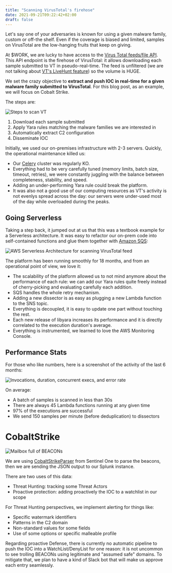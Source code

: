 ```yaml
---
title: "Scanning VirusTotal's firehose"
date: 2021-09-21T09:22:42+02:00
draft: false
---
```


Let's say one of your adversaries is known for using a given malware family, custom or off-the shelf. Even if the coverage is biased and limited, samples on VirusTotal are the low-hanging fruits that keep on giving.

At $WORK, we are lucky to have access to the [Virus Total feeds/file API](https://developers.virustotal.com/reference#files-2). This API endpoint is the firehose of VirusTotal: it allows downloading each sample submitted to VT in pseudo-real-time. The feed is unfiltered (we are not talking about [VT's LiveHunt feature](https://support.virustotal.com/hc/en-us/articles/360001315437-Livehunt)) so the volume is HUGE.

We set the crazy objective to **extract and push IOC in real-time for a given malware family submitted to VirusTotal**. For this blog post, as an example, we will focus on Cobalt Strike.

The steps are:

![Steps to scan VT](/images/6ba639ccc85872aaf5be9fe0b11ecd7acec0a24f.png)

1. Download each sample submitted
1. Apply Yara rules matching the malware families we are interested in
1. Automatically extract C2 configuration
1. Disseminate IOC

Initially, we used our on-premises infrastructure with 2-3 servers. Quickly, the operational maintenance killed us:
- Our [Celery](https://github.com/celery/celery/) cluster was regularly KO.
- Everything had to be very carefully tuned (memory limits, batch size, timeout, retries), we were constantly juggling with the balance between completeness, stability, and speed.
- Adding an under-performing Yara rule could break the platform.
- It was also not a good use of our computing resources as VT's activity is not evenlys spread across the day: our servers were under-used most of the day while overloaded during the peaks.

## Going Serverless

Taking a step back, it jumped out at us that this was a textbook example for a Serverless architecture. It was easy to refactor our on-prem code into self-contained functions and glue them together with [Amazon SQS](https://aws.amazon.com/sqs/):

![AWS Serverless Architecture for scanning VirusTotal feed](/images/70118f2f83f206d1a258d162d766b5cfd165765c.png)

The platform has been running smoothly for 18 months, and from an operational point of view, we love it:
- The scalability of the platform allowed us to not mind anymore about the performance of each rule: we can add our Yara rules quite freely instead of cherry-picking and evaluating carefully each addition.
- SQS handles the whole retry mechanism.
- Adding a new dissector is as easy as plugging a new Lambda function to the SNS topic.
- Everything is decoupled, it is easy to update one part without touching the rest.
- Each new release of libyara increases its performance and it is directly correlated to the execution duration's average.
- Everything is instrumented, we learned to love the AWS Monitoring Console.

## Performance Stats

For those who like numbers, here is a screenshot of the activity of the last 6 months:

![Invocations, duration, concurrent execs, and error rate](/images/36e700b5eb8b36a40085e88a7ba14eac19aba702.png)

On average:
- A batch of samples is scanned in less than 30s
- There are always 45 Lambda functions running at any given time
- 97% of the executions are successful
- We send 150 samples per minute (before deduplication) to dissectors

# CobaltStrike

![Mailbox full of BEACONs](/images/817e356268d1e7620ee8746d77fa5aee336028bc.png)

We are using [CobaltStrikeParser](https://github.com/Sentinel-One/CobaltStrikeParser) from Sentinel One to parse the beacons, then we are sending the JSON output to our Splunk instance.

There are two uses of this data:
- Threat Hunting: tracking some Threat Actors
- Proactive protection: adding proactively the IOC to a watchlist in our scope

For Threat Hunting perspectives, we implement alerting for things like:
- Specific watermark identifiers
- Patterns in the C2 domain
- Non-standard values for some fields
- Use of some options or specific malleable profile

Regarding proactive Defense, there is currently no automatic pipeline to push the IOC into a WatchList/DenyList for one reason: it is not uncommon to see trolling BEACONs using legitimate and "assumed safe" domains. To mitigate that, we plan to have a kind of Slack bot that will make us approve each entry seamlessly.

